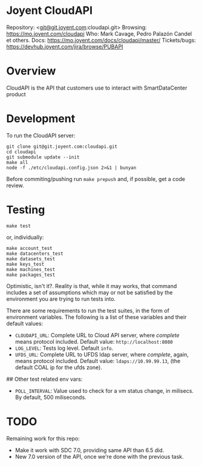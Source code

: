 # Joyent CloudAPI

Repository: <git@git.joyent.com:cloudapi.git>
Browsing: <https://mo.joyent.com/cloudapi>
Who: Mark Cavage, Pedro Palazón Candel et others.
Docs: <https://mo.joyent.com/docs/cloudapi/master/>
Tickets/bugs: <https://devhub.joyent.com/jira/browse/PUBAPI>


# Overview

CloudAPI is the API that customers use to interact with SmartDataCenter product



# Development

To run the CloudAPI server:

    git clone git@git.joyent.com:cloudapi.git
    cd cloudapi
    git submodule update --init
    make all
    node -f ./etc/cloudapi.config.json 2>&1 | bunyan

Before commiting/pushing run `make prepush` and, if possible, get a code
review.



# Testing

    make test

or, individually:

    make account_test
    make datacenters_test
    make datasets_test
    make keys_test
    make machines_test
    make packages_test

Optimistic, isn't it?. Reality is that, while it may works, that command
includes a set of assumptions which may or not be satisfied by the environment
you are trying to run tests into.

There are some requirements to run the test suites, in the form of environment
variables. The following is a list of these variables and their default values:

- `CLOUDAPI_URL`: Complete URL to Cloud API server, where _complete_ means
  protocol included. Default value: `http://localhost:8080`
- `LOG_LEVEL`: Tests log level. Default `info`.
- `UFDS_URL`: Complete URL to UFDS ldap server, where _complete_, again, means
  protocol included. Default value: `ldaps://10.99.99.13`, (the default COAL
  ip for the ufds zone).

## Other test related env vars:

- `POLL_INTERVAL`: Value used to check for a vm status change, in milisecs.
  By default, 500 miliseconds.

# TODO

Remaining work for this repo:

- Make it work with SDC 7.0, providing same API than 6.5 did.
- New 7.0 version of the API, once we're done with the previous task.

